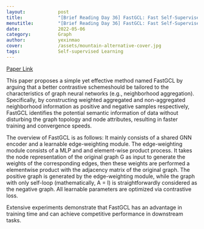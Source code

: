 ```yaml
---
layout:            post
title:             "[Brief Reading Day 36] FastGCL: Fast Self-Supervised Learning on Graphs via Contrastive Neighborhood Aggregation"
menutitle:         "[Brief Reading Day 36] FastGCL: Fast Self-Supervised Learning on Graphs via Contrastive Neighborhood Aggregation"
date:              2022-05-06
category:          Graph
author:            yexinmao
cover:             /assets/mountain-alternative-cover.jpg
tags:              Self-supervised Learning
---
```


[Paper Link](https://arxiv.org/pdf/2205.00905)

This paper proposes a simple yet effective method named FastGCL by arguing that a better contrastive schemeshould be tailored to the characteristics of graph neural networks (e.g., neighborhood aggregation). Specifically, by constructing weighted aggregated and non-aggregated neighborhood information as positive and negative samples respectively, FastGCL identifies the potential semantic information of data without disturbing the graph topology and node attributes, resulting in faster training and convergence speeds.

The overview of FastGCL is as follows: It mainly consists of a shared GNN encoder and a learnable edge-weighting module. The edge-weighting module consists of a MLP and and element-wise product process. It takes the node representation of the original graph G as input to generate the weights of the corresponding edges, then these weights are performed a elementwise product with the adjacency matrix of the original graph. The positive graph is generated by the edge-weighting module, while the graph with only self-loop (mathematically, A = I) is straightforwardly considered as the negative graph. All learnable parameters are optimized via contrastive loss.

Extensive experiments demonstrate that FastGCL has an advantage in training time and can achieve competitive performance in downstream tasks.
